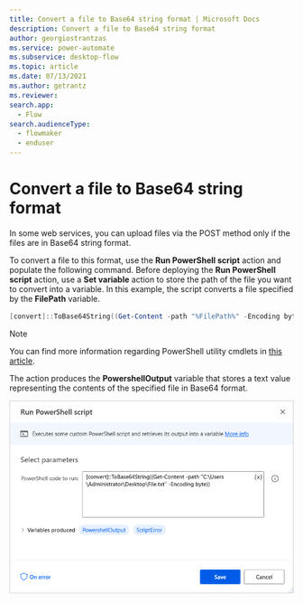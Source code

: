 ```yaml
---
title: Convert a file to Base64 string format | Microsoft Docs
description: Convert a file to Base64 string format
author: georgiostrantzas
ms.service: power-automate
ms.subservice: desktop-flow
ms.topic: article
ms.date: 07/13/2021
ms.author: getrantz
ms.reviewer:
search.app: 
  - Flow
search.audienceType: 
  - flowmaker
  - enduser
---
```


# Convert a file to Base64 string format

In some web services, you can upload files via the POST method only if the files are in Base64 string format. 

To convert a file to this format, use the **Run PowerShell script** action and populate the following command. Before deploying the **Run PowerShell script** action, use a **Set variable** action to store the path of the file you want to convert into a variable. In this example, the script converts a file specified by the **FilePath** variable.

``` PowerShell
[convert]::ToBase64String((Get-Content -path "%FilePath%" -Encoding byte))
```

> [!NOTE]
> You can find more information regarding PowerShell utility cmdlets in [this article](https://docs.microsoft.com/powershell/module/microsoft.powershell.utility/?view=powershell-7.1).

The action produces the **PowershellOutput** variable that stores a text value representing the contents of the specified file in Base64 format.

![The Run PowerShell script action.](media/convert-file-base64-format/run-powershell-scripti-action.png)


